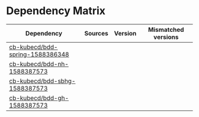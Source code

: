 # Dependency Matrix

Dependency | Sources | Version | Mismatched versions
---------- | ------- | ------- | -------------------
[cb-kubecd/bdd-spring-1588386348](https://github.com/cb-kubecd/bdd-spring-1588386348.git) |  | []() | 
[cb-kubecd/bdd-nh-1588387573](https://github.com/cb-kubecd/bdd-nh-1588387573.git) |  | []() | 
[cb-kubecd/bdd-sbhg-1588387573](https://github.com/cb-kubecd/bdd-sbhg-1588387573.git) |  | []() | 
[cb-kubecd/bdd-gh-1588387573](https://github.com/cb-kubecd/bdd-gh-1588387573.git) |  | []() | 
